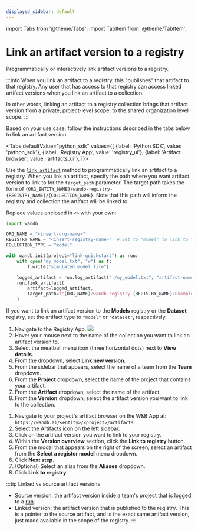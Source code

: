 ```yaml
---
displayed_sidebar: default
---
```

import Tabs from '@theme/Tabs';
import TabItem from '@theme/TabItem';

# Link an artifact version to a registry

Programmatically or interactively link artifact versions to a registry.

:::info
When you link an artifact to a registry, this "publishes" that artifact to that registry. Any user that has access to that registry can access linked artifact versions when you link an artifact to a collection.

In other words, linking an artifact to a registry collection brings that artifact version from a private, project-level scope, to the shared organization level scope.
:::

Based on your use case, follow the instructions described in the tabs below to link an artifact version.

<Tabs
  defaultValue="python_sdk"
  values={[
    {label: 'Python SDK', value: 'python_sdk'},
    {label: 'Registry App', value: 'registry_ui'},
    {label: 'Artifact browser', value: 'artifacts_ui'},
  ]}>
  <TabItem value="python_sdk">


Use the [`link_artifact`](../../ref/python/run.md#link_artifact) method to programmatically link an artifact to a registry. When you link an artifact, specify the path where you want artifact version to link to for the `target_path` parameter. The target path takes the form of `{ORG_ENTITY_NAME}/wandb-registry-{REGISTRY_NAME}/{COLLECTION_NAME}`. Note that this path will inform the registry and collection the artifact will be linked to. 

Replace values enclosed in `<>` with your own:
```python
import wandb

ORG_NAME = "<insert-org-name>"
REGISTRY_NAME = "<insert-registry-name>"  # Set to "model" to link to the model registry
COLLECTION_TYPE = "model"

with wandb.init(project="link-quickstart") as run:
    with open("my_model.txt", "w") as f:
        f.write("simulated model file")

    logged_artifact = run.log_artifact("./my_model.txt", "artifact-name", type=COLLECTION_TYPE)
    run.link_artifact(
        artifact=logged_artifact,
        target_path=f"{ORG_NAME}/wandb-registry-{REGISTRY_NAME}/Example ML Task"
    )
```

If you want to link an artifact version to the **Models** registry or the **Dataset** registry, set the artifact type to `"model"` or `"dataset"`, respectively.

  </TabItem>
  <TabItem value="registry_ui">

1. Navigate to the Registry App.
![](/images/registry/navigate_to_registry_app.png)
2. Hover your mouse next to the name of the collection you want to link an artifact version to.
3. Select the meatball menu icon (three horizontal dots) next to  **View details**.
4. From the dropdown, select **Link new version**.
5. From the sidebar that appears, select the name of a team from the **Team** dropdown.
5. From the **Project** dropdown, select the name of the project that contains your artifact. 
6. From the **Artifact** dropdown, select the name of the artifact. 
7. From the **Version** dropdown, select the artifact version you want to link to the collection.

<!-- TO DO insert gif -->

  </TabItem>
  <TabItem value="artifacts_ui">

1. Navigate to your project's artifact browser on the W&B App at: `https://wandb.ai/<entity>/<project>/artifacts`
2. Select the Artifacts icon on the left sidebar.
3. Click on the artifact version you want to link to your registry.
4. Within the **Version overview** section, click the **Link to registry** button.
5. From the modal that appears on the right of the screen, select an artifact from the **Select a register model** menu dropdown. 
6. Click **Next step**.
7. (Optional) Select an alias from the **Aliases** dropdown. 
8. Click **Link to registry**. 

<!-- Update this gif -->
<!-- ![](/images/models/manual_linking.gif) -->

  </TabItem>
</Tabs>


:::tip Linked vs source artifact versions
* Source version: the artifact version inside a team's project that is logged to a [run](../runs/intro.md).
* Linked version: the artifact version that is published to the registry. This is a pointer to the source artifact, and is the exact same artifact version, just made available in the scope of the registry.
:::
